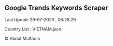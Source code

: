 

## Google Trends Keywords Scraper 
 
Last Update 29-07-2023 , 06:28:29

Country List :
VIETNAM.json



© Abdul Muttaqin 
